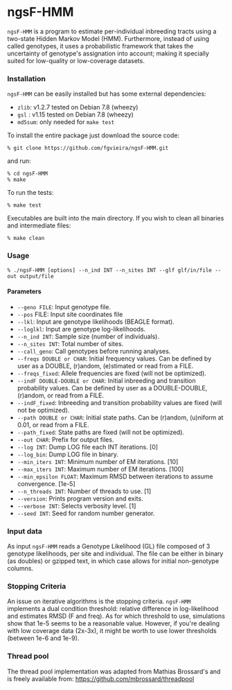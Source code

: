

# ngsF-HMM

`ngsF-HMM` is a program to estimate per-individual inbreeding tracts using a two-state Hidden Markov Model (HMM). Furthermore, instead of using called genotypes, it uses a probabilistic framework that takes the uncertainty of genotype's assignation into account; making it specially suited for low-quality or low-coverage datasets.


### Installation

`ngsF-HMM` can be easily installed but has some external dependencies:

* `zlib`: v1.2.7 tested on Debian 7.8 (wheezy)
* `gsl` : v1.15 tested on Debian 7.8 (wheezy)
* `md5sum`: only needed for `make test`

To install the entire package just download the source code:

    % git clone https://github.com/fgvieira/ngsF-HMM.git

and run:

    % cd ngsF-HMM
    % make

To run the tests:

    % make test

Executables are built into the main directory. If you wish to clean all binaries and intermediate files:

    % make clean

### Usage

    % ./ngsF-HMM [options] --n_ind INT --n_sites INT --glf glf/in/file --out output/file

#### Parameters

* `--geno FILE`: Input genotype file.
* `--pos` FILE: Input site coordinates file
* `--lkl`: Input are genotype likelihoods (BEAGLE format).
* `--loglkl`: Input are genotype log-likelihoods.
* `--n_ind INT`: Sample size (number of individuals).
* `--n_sites INT`: Total number of sites.
* `--call_geno`: Call genotypes before running analyses.
* `--freqs DOUBLE or CHAR`: Initial frequency values. Can be defined by user as a DOUBLE, (r)andom, (e)stimated or read from a FILE.
* `--freqs_fixed`: Allele frequencies are fixed (will not be optimized).
* `--indF DOUBLE-DOUBLE or CHAR`: Initial inbreeding and transition probability values. Can be defined by user as a DOUBLE-DOUBLE, (r)andom, or read from a FILE.
* `--indF_fixed`: Inbreeding and transition probability values are fixed (will not be optimized).
* `--path DOUBLE or CHAR`: Initial state paths. Can be (r)andom, (u)niform at 0.01, or read from a FILE.
* `--path_fixed`: State paths are fixed (will not be optimized).
* `--out CHAR`: Prefix for output files.
* `--log INT`: Dump LOG file each INT iterations. [0]
* `--log_bin`: Dump LOG file in binary.
* `--min_iters INT`: Minimum number of EM iterations. [10]
* `--max_iters INT`: Maximum number of EM iterations. [100]
* `--min_epsilon FLOAT`: Maximum RMSD between iterations to assume convergence. [1e-5]
* `--n_threads INT`: Number of threads to use. [1]
* `--version`: Prints program version and exits.
* `--verbose INT`: Selects verbosity level. [1]
* `--seed INT`: Seed for random number generator.

### Input data
As input `ngsF-HMM` reads a Genotype Likelihood (GL) file composed of 3 genotype likelihoods, per site and individual. The file can be either in binary (as doubles) or gzipped text, in which case allows for initial non-genotype columns.

### Stopping Criteria
An issue on iterative algorithms is the stopping criteria. `ngsF-HMM` implements a dual condition threshold: relative difference in log-likelihood and estimates RMSD (F and freq). As for which threshold to use, simulations show that 1e-5 seems to be a reasonable value. However, if you're dealing with low coverage data (2x-3x), it might be worth to use lower thresholds (between 1e-6 and 1e-9).

### Thread pool
The thread pool implementation was adapted from Mathias Brossard's and is freely available from:
https://github.com/mbrossard/threadpool
